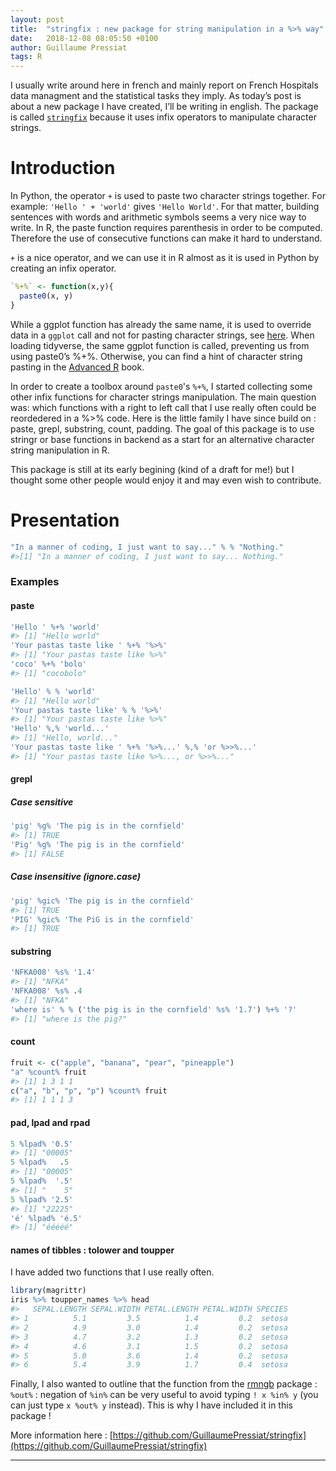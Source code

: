 ```yaml
---
layout: post
title:  "stringfix : new package for string manipulation in a %>% way"
date:   2018-12-08 08:05:50 +0100
author: Guillaume Pressiat
tags: R
---
```



I usually write around here in french and mainly report on French Hospitals data managment and the statistical tasks they imply. As today’s post is about a new package I have created, I’ll be writing in english. The package is called [`stringfix`](https://guillaumepressiat.github.io/stringfix/index.html) because it uses infix operators to manipulate character strings.

<!--more-->

# Introduction

In Python, the operator `+` is used to paste two character strings together. For example: `'Hello ' + 'world'` gives `'Hello World'`. For that matter, building sentences with words and arithmetic symbols seems a very nice way to write. In R, the paste function requires parenthesis in order to be computed. Therefore the use of consecutive functions can make it hard to understand.

`+` is a nice operator, and we can use it in R almost as it is used in Python by creating an infix operator.

```r
`%+%` <- function(x,y){
  paste0(x, y)
}
```


While a ggplot function has already the same name, it is used to override data in a `ggplot` call and not for pasting character strings, see [here](https://ggplot2.tidyverse.org/reference/gg-add.html). When loading tidyverse, the same ggplot function is called, preventing us from using paste0’s %+%. Otherwise, you can find a hint of character string pasting in the [Advanced R](http://adv-r.had.co.nz/Functions.html#special-calls) book.


In order to create a toolbox around `paste0`'s `%+%`, I started collecting some other infix functions for character strings manipulation. The main question was: which functions with a right to left call that I use really often could be reordedered in a  %>% code. Here is the little family I have since build on : paste, grepl, substring, count, padding. The goal of this package is to use stringr or base functions in backend as a start for an alternative character string manipulation in R.

This package is still at its early begining (kind of a draft for me!)  but I thought some other people would enjoy it and may even wish to contribute.


# Presentation



```r
"In a manner of coding, I just want to say..." % % "Nothing."
#>[1] "In a manner of coding, I just want to say... Nothing."
```

### Examples


#### paste

```r
'Hello ' %+% 'world'
#> [1] "Hello world"
'Your pastas taste like ' %+% '%>%'
#> [1] "Your pastas taste like %>%"
'coco' %+% 'bolo'
#> [1] "cocobolo"
```

```r
'Hello' % % 'world'
#> [1] "Hello world"
'Your pastas taste like' % % '%>%'
#> [1] "Your pastas taste like %>%"
'Hello' %,% 'world...'
#> [1] "Hello, world..."
'Your pastas taste like ' %+% '%>%...' %,% 'or %>>%...'
#> [1] "Your pastas taste like %>%..., or %>>%..."
```

#### grepl

##### Case sensitive

```r
'pig' %g% 'The pig is in the cornfield'
#> [1] TRUE
'Pig' %g% 'The pig is in the cornfield'
#> [1] FALSE
```

##### Case insensitive (ignore.case)

```r
'pig' %gic% 'The pig is in the cornfield'
#> [1] TRUE
'PIG' %gic% 'The PiG is in the cornfield'
#> [1] TRUE
```

#### substring

```r
'NFKA008' %s% '1.4'
#> [1] "NFKA"
'NFKA008' %s% .4
#> [1] "NFKA"
'where is' % % ('the pig is in the cornfield' %s% '1.7') %+% '?'
#> [1] "where is the pig?"
```

#### count

```r
fruit <- c("apple", "banana", "pear", "pineapple")
"a" %count% fruit
#> [1] 1 3 1 1
c("a", "b", "p", "p") %count% fruit
#> [1] 1 1 1 3
```

#### pad, lpad and rpad

```r
5 %lpad% '0.5'
#> [1] "00005"
5 %lpad%   .5
#> [1] "00005"
5 %lpad%  '.5'
#> [1] "    5"
5 %lpad% '2.5'
#> [1] "22225"
'é' %lpad% 'é.5'
#> [1] "ééééé"
```

#### names of tibbles : tolower and toupper

I have added two functions that I use really often.

```r
library(magrittr)
iris %>% toupper_names %>% head
#>   SEPAL.LENGTH SEPAL.WIDTH PETAL.LENGTH PETAL.WIDTH SPECIES
#> 1          5.1         3.5          1.4         0.2  setosa
#> 2          4.9         3.0          1.4         0.2  setosa
#> 3          4.7         3.2          1.3         0.2  setosa
#> 4          4.6         3.1          1.5         0.2  setosa
#> 5          5.0         3.6          1.4         0.2  setosa
#> 6          5.4         3.9          1.7         0.4  setosa
```


Finally, I also wanted to outline that the function from the [rmngb](https://github.com/pierucci/rmngb) package : `%out%` : negation of `%in%` can be very useful to avoid  typing `! x %in% y` (you can just type `x %out% y` instead). This is why I have included it in this package !


More information here : [https://github.com/GuillaumePressiat/stringfix](https://github.com/GuillaumePressiat/stringfix)

---


